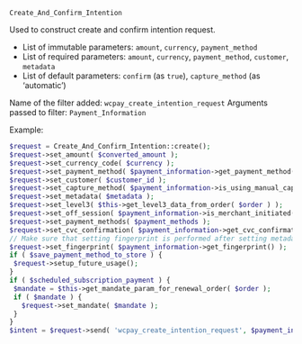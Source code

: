 `Create_And_Confirm_Intention`

Used to construct create and confirm intention request.

- List of immutable parameters: `amount`, `currency`, `payment_method`
- List of required parameters: `amount`, `currency`, `payment_method`, `customer`, `metadata`
- List of default parameters: `confirm` (as `true`), `capture_method` (as ‘automatic’)

Name of the filter added: `wcpay_create_intention_request`
Arguments passed to filter: `Payment_Information`

Example:

```php
$request = Create_And_Confirm_Intention::create();
$request->set_amount( $converted_amount );
$request->set_currency_code( $currency );
$request->set_payment_method( $payment_information->get_payment_method() );
$request->set_customer( $customer_id );
$request->set_capture_method( $payment_information->is_using_manual_capture() );
$request->set_metadata( $metadata );
$request->set_level3( $this->get_level3_data_from_order( $order ) );
$request->set_off_session( $payment_information->is_merchant_initiated() );
$request->set_payment_methods( $payment_methods );
$request->set_cvc_confirmation( $payment_information->get_cvc_confirmation() );
// Make sure that setting fingerprint is performed after setting metadata becaouse metadata will override any values you set before for metadata param.
$request->set_fingerprint( $payment_information->get_fingerprint() );
if ( $save_payment_method_to_store ) {
 $request->setup_future_usage();
}
if ( $scheduled_subscription_payment ) {
 $mandate = $this->get_mandate_param_for_renewal_order( $order );
 if ( $mandate ) {
   $request->set_mandate( $mandate );
 }
}
$intent = $request->send( 'wcpay_create_intention_request', $payment_information );
```
